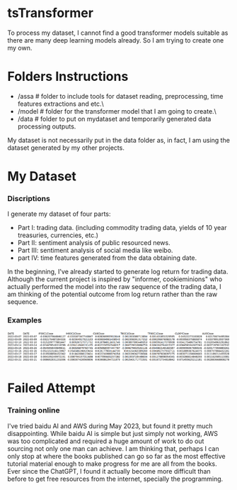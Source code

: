 # tsTransformer

To process my dataset, I cannot find a good transformer models suitable as there are many deep learning models already. So I am trying to create one my own.


# Folders Instructions

- /assa # folder to include tools for dataset reading, preprocessing, time features extractions and etc.\
- /model # folder for the transformer model that I am going to create.\
- /data # folder to put on mydataset and temporarily generated data processing outputs.

My dataset is not necessarily put in the data folder as, in fact, I am using the dataset generated by my other projects.

# My Dataset
### Discriptions
I generate my dataset of four parts:
- Part I: trading data. (including commodity trading data, yields of 10 year treasuries, currencies, etc.)
- Part II: sentiment analysis of public resourced news.
- Part III: sentiment analysis of social media like weibo.
- part IV: time features generated from the data obtaining date.

In the beginning, I've already started to generate log return for trading data. Although the current project is inspired 
by "informer, cookieminions" who actually performed the model into the raw sequence of the trading data, I am thinking
of the potential outcome from log return rather than the raw sequence.

### Examples
![sample_rawDataset_logr.png](sample_rawDataset_logr.png)

# Failed Attempt
### Training online
I've tried baidu AI and AWS during May 2023, but found it pretty much disappointing. While baidu AI is simple but just
simply not working, AWS was too complicated and required a huge amount of work to do out sourcing not only one man can 
achieve. I am thinking that, perhaps I can only stop at where the books published can go so far as the most effective 
tutorial material enough to make progress for me are all from the books. Ever since the ChatGPT, I found it actually 
become more difficult than before to get free resources from the internet, specially the programming. 



